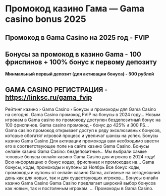 # Промокод казино Гама — Gama casino bonus 2025

## Промокод в Gama Casino на 2025 год - FVIP

## Бонусы за промокод в казино Gama - 100 фриспинов + 100% бонус к первому депозиту

**Минмальный первый депозит (для активации бонуса) - 500 рублей**

## GAMA CASINO РЕГИСТРАЦИЯ - https://linksc.ru/gama_fvip


Рейтинг казино › Gama Casino › Бонусы и промокоды для Gama Casino на сегодня.
Gama Casino промокод FVIP на бонусы в 2024 году...
Новым игрокам в Gama casino по промокоду доступен бездепозитный бонус на 100 фриспинов.
Gama casino промокод - бонус до 425% и 300 FS...
Gama casino промокод открывает доступ к ряду эксклюзивных бонусов, которые обогатят игровой процесс и увеличат шансы на успех.
Бонусы казино Gama Casino 
Для активации промокода вам необходимо ввести его в соответствующее поле на сайте казино Gama Casino.
Бонусы онлайн казино Gama Casino: бездепозитные...
Мы выбрали самые топовые бонусы онлайн казино Gama Casino для игроков в 2024 году! Всю информацию о бонус кодах, фриспинах и промокодах на...
Gama бонусы, коды, промокоды и купоны за Ноябрь
Все бонус коды, промокоды и купоны от онлайн казино Gama, активные на сегодняшний день как для новых, так и для существующих игроков...
Бонусы онлайн казино Gama Casino
Gama Casino предлагает широкий выбор бонусов как новым, так и постоянным игрокам. ... Промокоды в Gama Casino.
